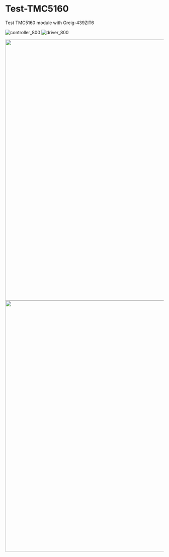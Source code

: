 # Test-TMC5160
Test TMC5160 module with Greig-439ZIT6

![controller_800](https://user-images.githubusercontent.com/29155564/100048562-73d0de00-2e58-11eb-9293-cc44cecc7f6e.png ':size=200')
![driver_800](https://user-images.githubusercontent.com/29155564/100048567-75020b00-2e58-11eb-973d-daf41b9e2fb4.png)

<img src="https://user-images.githubusercontent.com/29155564/100048562-73d0de00-2e58-11eb-9293-cc44cecc7f6e.png" width="832"/>
<img src="https://user-images.githubusercontent.com/29155564/100048567-75020b00-2e58-11eb-973d-daf41b9e2fb4.png" width="800"/>
